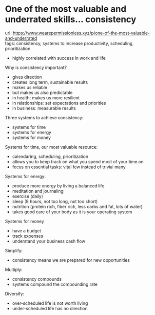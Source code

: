 # One of the most valuable and underrated skills... consistency

url: <https://www.wearepermissionless.xyz/p/one-of-the-most-valuable-and-underrated> \
tags: consistency, systems to increase productivity, scheduling, prioritization

- highly correlated with success in work and life

Why is consistency important?

- gives direction
- creates long term, sustainable results
- makes us reliable
- but makes us also predictable
- in health: makes us more resilient
- in relationships: set expectations and priorities
- in business: measurable results

Three systems to achieve consistency:

- systems for time
- systems for energy
- systems for money

Systems for time, our most valuable resource:

- calendaring, scheduling, prioritization
- allows you to keep track on what you spend most of your time on
- focus on essential tasks: vital few instead of trivial many

Systems for energy:

- produce more energy by living a balanced life
- meditation and journaling
- exercise (daily)
- sleep (8 hours, not too long, not too short)
- nutrition (protein rich, fiber rich, less carbs and fat, lots of water)
- takes good care of your body as it is your operating system

Systems for money

- have a budget
- track expenses
- understand your business cash flow

Simplify:

- consistency means we are prepared for new opportunities

Multiply:

- consistency compounds
- systems compound the compounding rate

Diversify:

- over-scheduled life is not worth living
- under-scheduled life has no direction

